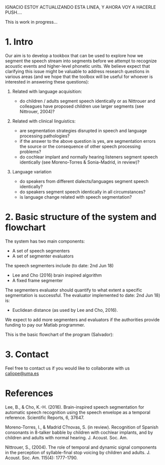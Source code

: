 IGNACIO ESTOY ACTUALIZANDO ESTA LINEA, Y AHORA VOY A HACERLE PUSH....

This is work in progress...

# 1. Intro

Our aim is to develop a tookbox that can be used to explore how we segment the speech stream into segments before we attempt to recognize acoustic events and higher-level phonetic units. We believe expect that clarifying this issue might be valuable to address research questions in various areas (and we hope that the toolbox will be useful for whoever is interested in answering these questions):

1. Related with language acquisition:
   * do children / adults segment speech identically or as Nittrouer and colleagues have proposed children use larger segments (see Nittrouer, 2004)?

2. Related with clinical linguistics:
   * are segmentation strategies disrupted in speech and language processing pathologies?
   * if the answer to the above question is yes, are segmentation errors the source or the consequence of other speech processing problems?
   * do cochlear implant and normally hearing listeners segment speech identically (see Moreno-Torres & Sonia-Madrid, in review)?

3. Language variation
   * do speakers from different dialects/languages segment speech identically?
   * do speakers segment speech identically in all circumstances?
   * is language change related with speech segmentation?



# 2. Basic structure of the system and flowchart

The system has two main components:
 * A set of speech segmenters
 * A set of segmenter evaluators

The speech segmenters include (to date: 2nd Jun 18)
  * Lee and Cho (2016) brain inspired algorithm
  * A fixed frame segmenter

The segmenters evaluator should quantify to what extent a specific segmentation is
successful. The  evaluator implemented to date: 2nd Jun 18) is:
   * Euclidean distance (as used by Lee and Cho, 2016).

We expect to add more segmenters and evaluators if the authorities
provide funding to pay our Matlab programmer.

This is the basic flowchart of the program (Salvador):

# 3. Contact

Feel free to contact us if you would like to collaborate with us
caliope@uma.es


# References
Lee, B., & Cho, K.-H. (2016). Brain-inspired speech segmentation for automatic speech recognition using the speech envelope as a temporal reference. Scientific Reports, 6, 37647.

Moreno-Torres, I., & Madrid C?novas, S. (in review). Recognition of Spanish consonants in 8-talker babble by children with cochlear implants, and by children and adults with normal hearing. J. Acoust. Soc. Am.

Nittrouer, S., (2004). The role of temporal and dynamic signal components in the perception of syllable-final stop voicing by children and adults. J. Acoust. Soc. Am. 115(4): 1777-1790.
